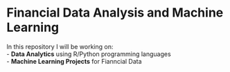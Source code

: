 # Financial Data Analysis and Machine Learning

In this repository I will be working on:<br/>
    - **Data Analytics** using R/Python programming languages<br/>
    - **Machine Learning Projects** for Fianncial Data<br/>
